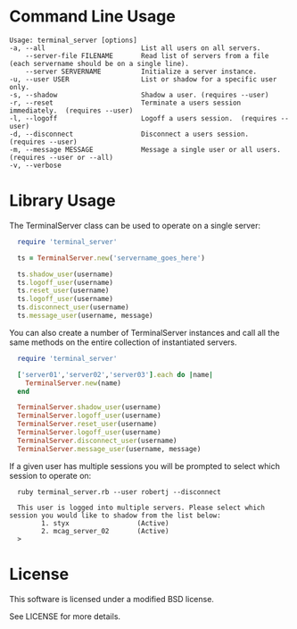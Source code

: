 Command Line Usage
==================
    Usage: terminal_server [options]
    -a, --all                        List all users on all servers.
        --server-file FILENAME       Read list of servers from a file (each servername should be on a single line).
        --server SERVERNAME          Initialize a server instance.
    -u, --user USER                  List or shadow for a specific user only.
    -s, --shadow                     Shadow a user. (requires --user)
    -r, --reset                      Terminate a users session immediately.  (requires --user)
    -l, --logoff                     Logoff a users session.  (requires --user)
    -d, --disconnect                 Disconnect a users session.  (requires --user)
    -m, --message MESSAGE            Message a single user or all users.  (requires --user or --all)
    -v, --verbose

Library Usage
=============

The TerminalServer class can be used to operate on a single server:

```ruby
  require 'terminal_server'

  ts = TerminalServer.new('servername_goes_here')

  ts.shadow_user(username)
  ts.logoff_user(username)
  ts.reset_user(username)
  ts.logoff_user(username)
  ts.disconnect_user(username)
  ts.message_user(username, message)
```

You can also create a number of TerminalServer instances and call all the same methods on the entire
collection of instantiated servers.

```ruby
  require 'terminal_server'

  ['server01','server02','server03'].each do |name|
    TerminalServer.new(name)
  end

  TerminalServer.shadow_user(username)
  TerminalServer.logoff_user(username)
  TerminalServer.reset_user(username)
  TerminalServer.logoff_user(username)
  TerminalServer.disconnect_user(username)
  TerminalServer.message_user(username, message)

```

If a given user has multiple sessions you will be prompted to select which session to operate on:

```
  ruby terminal_server.rb --user robertj --disconnect

  This user is logged into multiple servers. Please select which session you would like to shadow from the list below:
        1. styx                 (Active)
        2. mcag_server_02       (Active)
  >
```

License
=======
This software is licensed under a modified BSD license.

See LICENSE for more details.